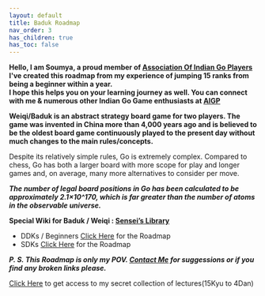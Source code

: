 ```yaml
---
layout: default
title: Baduk Roadmap
nav_order: 3
has_children: true
has_toc: false
---
```


<b>Hello, I am Soumya, a proud member of <a href="https://aigp.org.in/" target="_blank"> Association Of Indian Go Players </a><br>
I've created this roadmap from my experience of jumping 15 ranks from being a beginner within a year.<br>
I hope this helps you on your learning journey as well. You can connect with me & numerous other Indian Go Game enthusiasts at <a href="https://aigp.org.in/pages/contact.html" target="_blank"> AIGP </a></b>

<b>Weiqi/Baduk is an abstract strategy board game for two players. The game was invented in China more than 4,000 years ago and is believed to be the oldest board game continuously played to the present day without much changes to the main rules/concepts.<br></b>

Despite its relatively simple rules, Go is extremely complex. Compared to chess, Go has both a larger board with more scope for play and longer games and, on average, many more alternatives to consider per move. <br>

*<b>The number of legal board positions in Go has been calculated to be approximately 2.1×10^170, which is far greater than the number of atoms in the observable universe.</b>*

<b>Special Wiki for Baduk / Weiqi : <a href="https://senseis.xmp.net/?StartingPoints" target="_blank"> Sensei’s Library </a></b>

- DDKs / Beginners <a href='https://soumyak4.github.io/baduk/DDK.html'>Click Here</a> for the Roadmap
- SDKs <a href='https://soumyak4.github.io/baduk/SDK.html'>Click Here</a> for the Roadmap

*<b>P. S. This Roadmap is only my POV. <a href='https://t.me/SoumyaK4/'>Contact Me</a> for suggessions or if you find any broken links please.</b>*

<a href='https://soumyak4.github.io/baduk/lectures'>Click Here</a> to get access to my secret collection of lectures(15Kyu to 4Dan)
